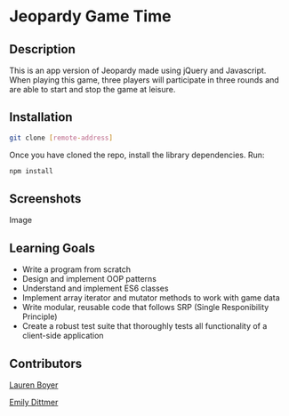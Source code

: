 # Jeopardy Game Time

## Description

This is an app version of Jeopardy made using jQuery and Javascript. When playing this game, three players will participate in three rounds and are able to start and stop the game at leisure.

## Installation

```bash
git clone [remote-address]
```
Once you have cloned the repo, install the library dependencies. Run:

```bash
npm install
```
## Screenshots
Image

## Learning Goals

- Write a program from scratch
- Design and implement OOP patterns
- Understand and implement ES6 classes
- Implement array iterator and mutator methods to work with game data
- Write modular, reusable code that follows SRP (Single Responibility Principle)
- Create a robust test suite that thoroughly tests all functionality of a client-side application

## Contributors

[Lauren Boyer](https://github.com/lboyer4)

[Emily Dittmer](https://github.com/emilydittmer)
